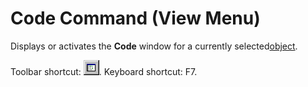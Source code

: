 
# Code Command (View Menu)

Displays or activates the  **Code** window for a currently selected[object](b8bdf64f-5920-1ae9-16d0-b26d09524a30.md).

Toolbar shortcut: 
![](images/tbr_code_ZA01201689.gif). Keyboard shortcut: F7.
